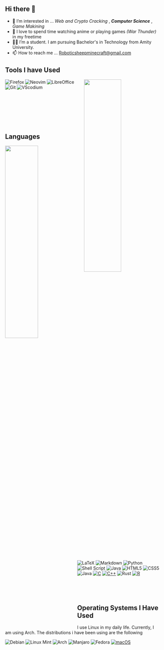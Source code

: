 ## Hi there 👋

<!--
**Robo-shep/Robo-shep** is a ✨ _special_ ✨ repository because its `README.md` (this file) appears on your GitHub profile.

Here are some ideas to get you started:

- 🔭 I’m currently working on ...
- 🌱 I’m currently learning ...
- 👯 I’m looking to collaborate on ...
- 🤔 I’m looking for help with ...
- 💬 Ask me about ...
- 📫 How to reach me: ...
- 😄 Pronouns: ...
- ⚡ Fun fact: ...
-->
- 👀 I’m interested in ... *Web and Crypto Cracking* , ***Computer Science*** , *Game Makining*
- 🌱 I love to spend time watching anime or playing games *(War Thunder)* in my freetime
- 👨‍💻 I’m a student. I am pursuing Bachelor's in Technology from Amity University. 
- 📫 How to reach me ... Roboticsheepminecraft@gmail.com

## Tools I have Used 

<img align="right" width="49%" height="40%" src="https://github-readme-stats.vercel.app/api?username=Robo-shep&show_icons=true&theme=tokyonight&hide_border=true"/>

![Firefox](https://img.shields.io/badge/Firefox-FB542B?style=for-the-badge&logo=Firefox&logoColor=white)
![Neovim](https://img.shields.io/badge/NeoVim-1f51ff?&style=for-the-badge&logo=neovim&logoColor=white)
![LibreOffice](https://img.shields.io/badge/LibreOffice-%2318A303?style=for-the-badge&logo=LibreOffice&logoColor=white)
![Git](https://img.shields.io/badge/git-white?style=for-the-badge&logo=git&logoColor=red)
![VScodium](https://img.shields.io/badge/VScodium-00FFFF?style=for-the-badge&logo=VScodium&logoColor=black)
<br>
<br>
</p>
<p>
<br>
</p>
<p>
<br>
</p>
<p>
<br>
</p>

## Languages
<img align="left" width="46%" height="40%" src="https://github-readme-stats.vercel.app/api/top-langs/?username=Robo-shep&theme=tokyonight&hide_border=false&include_all_commits=true&count_private=false&layout=compact&hide_border=true"/>

![LaTeX](https://img.shields.io/badge/latex-%23008080.svg?style=for-the-badge&logo=latex&logoColor=white)
![Markdown](https://img.shields.io/badge/markdown-%23000000.svg?style=for-the-badge&logo=markdown&logoColor=white)
![Python](https://img.shields.io/badge/python-3670A0?style=for-the-badge&logo=python&logoColor=ffdd54)
![Shell Script](https://img.shields.io/badge/shell_script-%23121011.svg?style=for-the-badge&logo=gnu-bash&logoColor=white)
![Java](https://img.shields.io/badge/java-%23ED8B00.svg?style=for-the-badge&logo=openjdk&logoColor=white)
![HTML5](https://img.shields.io/badge/html5-%23E34F26.svg?style=for-the-badge&logo=html5&logoColor=white)
![CSS5](https://img.shields.io/badge/css3-%231572B6.svg?style=for-the-badge&logo=css3&logoColor=white)
![Java](https://img.shields.io/badge/JavaScript-%23FFFF00?style=for-the-badge&logo=javascript&logoColor=black)
[![C](https://img.shields.io/badge/C-00599C?style=for-the-badge&logo=c&logoColor=white)](#)
[![C++](https://img.shields.io/badge/C++-%2300599C.svg?style=for-the-badge&logo=c%2B%2B&logoColor=white)](#)
![Rust](https://img.shields.io/badge/Rust-black?style=for-the-badge&logo=rust&logoColor=%23EE4B2B)
[![R](https://img.shields.io/badge/R-%23276DC3.svg?style=for-the-badge&logo=r&logoColor=white)](#)
<br>
</p>
<p>
<br>
</p>
<p>
<br>
</p>


## Operating Systems I Have Used
I use Linux in my daily life. Currently, I am using Arch. The distributions i have been using are the following

![Debian](https://img.shields.io/badge/Debian-D70A53?style=for-the-badge&logo=debian&logoColor=white)
![Linux Mint](https://img.shields.io/badge/Linux%20Mint-87CF3E?style=for-the-badge&logo=Linux%20Mint&logoColor=white)
![Arch](https://img.shields.io/badge/Arch%20Linux-1793D1?logo=arch-linux&logoColor=fff&style=for-the-badge)
![Manjaro](https://img.shields.io/badge/Manjaro-35BF5C?style=for-the-badge&logo=Manjaro&logoColor=white)
![Fedora](https://img.shields.io/badge/Fedora-294172?style=for-the-badge&logo=fedora&logoColor=white)
[![macOS](https://img.shields.io/badge/macOS-000000?style=for-the-badge&logo=apple&logoColor=F0F0F0)](#)
